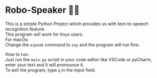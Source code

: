 # Robo-Speaker 🚀🚀
This is a simple Python Project which provides us with text-to-speech recognition feature.<br>
This program will work for linux users.<br>
For macOs:<br>
  Change the ```espeak``` command to ```say``` and the program will run fine.<br>

How to run:<br>
Just run the ```main.py``` script in your code editor like VSCode or pyCharm, enter your text and it will pronounce it.<br>
To exit the program, type ```q``` in the input field.<br>

  
